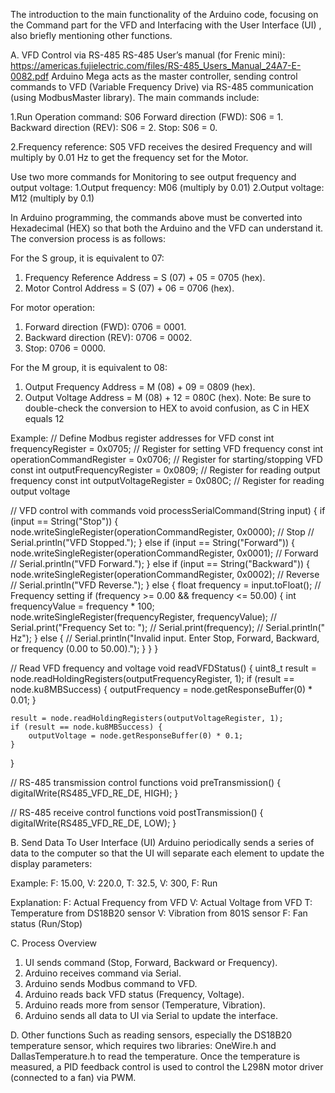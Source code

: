 The introduction to the main functionality of the Arduino code, focusing on the Command part for the VFD and Interfacing with the User Interface (UI) , also briefly mentioning other functions.

A. VFD Control via RS-485
RS-485 User’s manual (for Frenic mini): https://americas.fujielectric.com/files/RS-485_Users_Manual_24A7-E-0082.pdf
Arduino Mega acts as the master controller, sending control commands to VFD (Variable Frequency Drive) via RS-485 communication (using ModbusMaster library). The main commands include:

1.Run Operation command: S06
Forward direction (FWD): S06 = 1.
Backward direction (REV): S06 = 2.
Stop: S06 = 0.

2.Frequency reference: S05
VFD receives the desired Frequency and will multiply by 0.01 Hz to get the frequency set for the Motor.

Use two more commands for Monitoring to see output frequency and output voltage:
1.Output frequency: M06 (multiply by 0.01)
2.Output voltage: M12 (multiply by 0.1)

In Arduino programming, the commands above must be converted into Hexadecimal (HEX) so that both the Arduino and the VFD can understand it. The conversion process is as follows:

For the S group, it is equivalent to 07:
1. Frequency Reference Address = S (07) + 05 = 0705 (hex).
2. Motor Control Address = S (07) + 06 = 0706 (hex).

For motor operation:
1. Forward direction (FWD): 0706 = 0001.
2. Backward direction (REV): 0706 = 0002.
3. Stop: 0706 = 0000.

For the M group, it is equivalent to 08:
1. Output Frequency Address = M (08) + 09 = 0809 (hex).
2. Output Voltage Address = M (08) + 12 = 080C (hex).
Note: Be sure to double-check the conversion to HEX to avoid confusion, as C in HEX equals 12

Example:
// Define Modbus register addresses for VFD
const int frequencyRegister = 0x0705;         // Register for setting VFD frequency
const int operationCommandRegister = 0x0706;  // Register for starting/stopping VFD
const int outputFrequencyRegister = 0x0809;   // Register for reading output frequency
const int outputVoltageRegister = 0x080C;     // Register for reading output voltage

// VFD control with commands
void processSerialCommand(String input) {
    if (input == String("Stop")) {
        node.writeSingleRegister(operationCommandRegister, 0x0000); // Stop
        // Serial.println("VFD Stopped.");
    } else if (input == String("Forward")) {
        node.writeSingleRegister(operationCommandRegister, 0x0001); // Forward
        // Serial.println("VFD Forward.");
    } else if (input == String("Backward")) {
        node.writeSingleRegister(operationCommandRegister, 0x0002); // Reverse
        // Serial.println("VFD Reverse.");
    } else {
        float frequency = input.toFloat(); // Frequency setting
        if (frequency >= 0.00 && frequency <= 50.00) {
            int frequencyValue = frequency * 100;
            node.writeSingleRegister(frequencyRegister, frequencyValue);
            // Serial.print("Frequency Set to: ");
            // Serial.print(frequency);
            // Serial.println(" Hz");
        } else {
            // Serial.println("Invalid input. Enter Stop, Forward, Backward, or frequency (0.00 to 50.00).");
        }
    }
}

// Read VFD frequency and voltage
void readVFDStatus() {
    uint8_t result = node.readHoldingRegisters(outputFrequencyRegister, 1);
    if (result == node.ku8MBSuccess) {
        outputFrequency = node.getResponseBuffer(0) * 0.01;
    }

    result = node.readHoldingRegisters(outputVoltageRegister, 1);
    if (result == node.ku8MBSuccess) {
        outputVoltage = node.getResponseBuffer(0) * 0.1;
    }
}

// RS-485 transmission control functions
void preTransmission() {
    digitalWrite(RS485_VFD_RE_DE, HIGH);
}

// RS-485 receive control functions
void postTransmission() {
    digitalWrite(RS485_VFD_RE_DE, LOW);
}

B. Send Data To User Interface (UI)
Arduino periodically sends a series of data to the computer so that the UI will separate each element to update the display parameters:

Example: F: 15.00, V: 220.0, T: 32.5, V: 300, F: Run

Explanation:
F: Actual Frequency from VFD
V: Actual Voltage from VFD
T: Temperature from DS18B20 sensor
V: Vibration from 801S sensor
F: Fan status (Run/Stop)

C. Process Overview
1. UI sends command (Stop, Forward, Backward or Frequency).
2. Arduino receives command via Serial.
3. Arduino sends Modbus command to VFD.
4. Arduino reads back VFD status (Frequency, Voltage).
5. Arduino reads more from sensor (Temperature, Vibration).
6. Arduino sends all data to UI via Serial to update the interface.

D. Other functions
Such as reading sensors, especially the DS18B20 temperature sensor, which requires two libraries: OneWire.h and DallasTemperature.h to read the temperature.
Once the temperature is measured, a PID feedback control is used to control the L298N motor driver (connected to a fan) via PWM.
